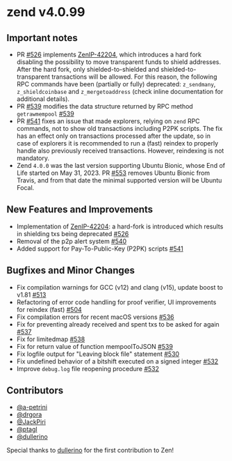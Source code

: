 zend v4.0.99
=========

## Important notes
- PR [#526](https://github.com/HorizenOfficial/zen/pull/526) implements [ZenIP-42204](https://github.com/HorizenOfficial/ZenIPs/blob/master/zenip-42204.md), which introduces a hard fork disabling the possibility to move transparent funds to shield addresses. After the hard fork, only shielded-to-shielded and shielded-to-transparent transactions will be allowed. For this reason, the following RPC commands have been (partially or fully) deprecated: `z_sendmany`, `z_shieldcoinbase` and `z_mergetoaddress` (check inline documentation for additional details).
- PR [#539](https://github.com/HorizenOfficial/zen/pull/539) modifies the data structure returned by RPC method `getrawmempool` [#539](https://github.com/HorizenOfficial/zen/pull/539)
- PR [#541](https://github.com/HorizenOfficial/zen/pull/541) fixes an issue that made explorers, relying on `zend` RPC commands, not to show old transactions including P2PK scripts. The fix has an effect only on transactions processed after the update, so in case of explorers it is recommended to run a (fast) reindex to properly handle also previously received transactions. However, reindexing is not mandatory.
- Zend `4.0.0` was the last version supporting Ubuntu Bionic, whose End of Life started on May 31, 2023. PR [#553](https://github.com/HorizenOfficial/zen/pull/553) removes Ubuntu Bionic from Travis, and from that date the minimal supported version will be Ubuntu Focal.

## New Features and Improvements
- Implementation of [ZenIP-42204](https://github.com/HorizenOfficial/ZenIPs/blob/master/zenip-42204.md): a hard-fork is introduced which results in shielding txs being deprecated [#526](https://github.com/HorizenOfficial/zen/pull/526)
- Removal of the p2p alert system [#540](https://github.com/HorizenOfficial/zen/pull/540)
- Added support for Pay-To-Public-Key (P2PK) scripts [#541](https://github.com/HorizenOfficial/zen/pull/541)

## Bugfixes and Minor Changes
- Fix compilation warnings for GCC (v12) and clang (v15), update boost to v1.81 [#513](https://github.com/HorizenOfficial/zen/pull/513)
- Refactoring of error code handling for proof verifier, UI improvements for reindex (fast) [#504](https://github.com/HorizenOfficial/zen/pull/504)
- Fix compilation errors for recent macOS versions [#536](https://github.com/HorizenOfficial/zen/pull/536)
- Fix for preventing already received and spent txs to be asked for again [#537](https://github.com/HorizenOfficial/zen/pull/537)
- Fix for limitedmap [#538](https://github.com/HorizenOfficial/zen/pull/538)
- Fix for return value of function mempoolToJSON [#539](https://github.com/HorizenOfficial/zen/pull/539)
- Fix logfile output for "Leaving block file" statement [#530](https://github.com/HorizenOfficial/zen/pull/530)
- Fix undefined behavior of a bitshift executed on a signed integer [#532](https://github.com/HorizenOfficial/zen/pull/532)
- Improve `debug.log` file reopening procedure [#532](https://github.com/HorizenOfficial/zen/pull/532)

## Contributors
* [@a-petrini](https://github.com/a-petrini)
* [@drgora](https://github.com/drgora)
* [@JackPiri](https://github.com/JackPiri)
* [@ptagl](https://github.com/ptagl)
* [@dullerino](https://github.com/dullerino)

Special thanks to [dullerino](https://github.com/dullerino) for the first contribution to Zen!
